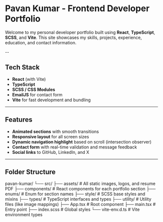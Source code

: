 # Pavan Kumar - Frontend Developer Portfolio

Welcome to my personal developer portfolio built using **React**, **TypeScript**, **SCSS**, and **Vite**. This site showcases my skills, projects, experience, education, and contact information.

--

## Tech Stack

- **React** (with Vite)
- **TypeScript**
- **SCSS / CSS Modules**
- **EmailJS** for contact form
- **Vite** for fast development and bundling

---

## Features

- **Animated sections** with smooth transitions
- **Responsive layout** for all screen sizes
- **Dynamic navigation highlight** based on scroll (intersection observer)
- **Contact form** with real-time validation and message feedback
- **Social links** to GitHub, LinkedIn, and X

---

## Folder Structure

pavan-kumar/
└── src/
├── assets/ # All static images, logos, and resume PDF
├── components/ # React components for each portfolio section
├── enums/ # Enum for section names
├── style/ # SCSS base styles and mixins
├── types/ # TypeScript interfaces and types
├── utility/ # Utility files (like image mappings)
├── App.tsx # Root component
├── main.tsx # Entry point
├── index.scss # Global styles
└── vite-env.d.ts # Vite environment types
